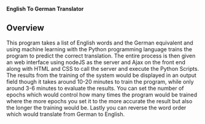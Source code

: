 <b> English To German Translator </b>


Overview
----------
This program takes a list of English words and the German equivalent and using machine learning with the Python programming language trains the program to predict the correct translation. The entire process is then given an web interface using nodeJS as the server and Ajax on the front end along with HTML and CSS to call the server and execute the Python Scripts. The results from the training of the system would be displayed in an output field though it takes around 10-20 minutes to train the program, while only around 3-6 minutes to evaluate the results. You can set the number of epochs which would control how many times the program would be trained where the more epochs you set it to the more accurate the result but also the longer the training would be. Lastly you can reverse the word order which would translate from German to English.



